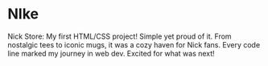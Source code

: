 # NIke
Nick Store: My first HTML/CSS project! Simple yet proud of it. From nostalgic tees to iconic mugs, it was a cozy haven for Nick fans. Every code line marked my journey in web dev. Excited for what was next!
